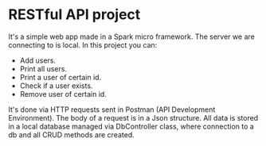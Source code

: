 # RESTful API project

It's a simple web app made in a Spark micro framework.
The server we are connecting to is local.
In this project you can:
* Add users.
* Print all users.
* Print a user of certain id.
* Check if a user exists.
* Remove user of certain id.

It's done via HTTP requests sent in Postman (API Development Environment).
The body of a request is in a Json structure. 
All data is stored in a local database managed via DbController class, where connection to a db and all CRUD methods are created.
